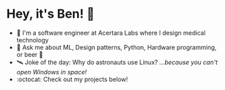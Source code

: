 # Hey, it's Ben! :vulcan_salute:

- :hospital: I'm a software engineer at Acertara Labs where I design medical technology
- :speech_balloon: Ask me about ML, Design patterns, Python, Hardware programming, or beer :beer:
- :artificial_satellite: Joke of the day: Why do astronauts use Linux? _...because you can't open Windows in space!_
- :octocat: Check out my projects below!
